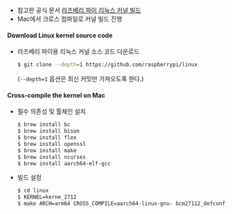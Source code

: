 - 참고한 공식 문서
  [라즈베리 파이 리눅스 커널 빌드](https://www.raspberrypi.com/documentation/computers/linux_kernel.html)
- Mac에서 크로스 컴파일로 커널 빌드 진행
#### Download Linux kernel source code
- 라즈베리 파이용 리눅스 커널 소스 코드 다운로드
  ```bash
  $ git clone --depth=1 https://github.com/raspberrypi/linux
  ```
  (`--depth=1` 옵션은 최신 커밋만 가져오도록 한다.)
#### Cross-compile the kernel on Mac
- 필수 의존성 및 툴체인 설치
  ```bash
  $ brew install bc
  $ brew install bison
  $ brew install flex
  $ brew install openssl
  $ brew install make
  $ brew install ncurses
  $ brew install aarch64-elf-gcc
	```
- 빌드 설정
  ```bash
  $ cd linux
  $ KERNEL=kerne_2712
  $ make ARCH=arm64 CROSS_COMPILE=aarch64-linux-gnu- bcm27112_defconfig
	```